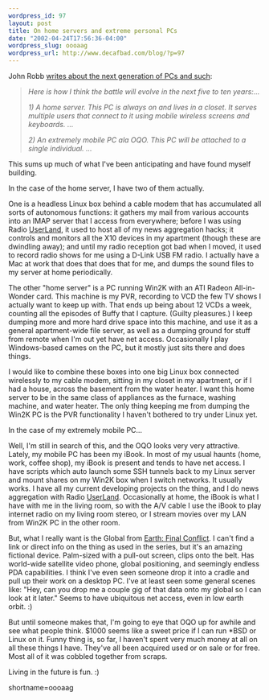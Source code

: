 ```yaml
--- 
wordpress_id: 97
layout: post
title: On home servers and extreme personal PCs
date: "2002-04-24T17:56:36-04:00"
wordpress_slug: oooaag
wordpress_url: http://www.decafbad.com/blog/?p=97
---
```

<p>John Robb <a href="http://jrobb.userland.com/2002/04/24.html#a1621">writes about the next generation of PCs and such</a>:<blockquote><i>Here is how I think the battle will evolve in the next five to ten years:...</p>
<p>1)  A home server.   This PC is always on and lives in a closet.  It serves multiple users that connect to it using mobile wireless screens and keyboards.  ...</p>
<p>2) An extremely mobile PC ala OQO.  This PC will be attached to a single individual.  ...</i></blockquote>This sums up much of what I've been anticipating and have found myself building.</p>
<p>In the case of the home server, I have two of them actually.</p>
<p>One is a headless Linux box behind a cable modem that has accumulated all sorts of autonomous functions: it gathers my mail from various accounts into an IMAP server that I access from everywhere; before I was using Radio <a href="http://www.decafbad.com/twiki/bin/view/Main/UserLand">UserLand</a>, it used to host all of my news aggregation hacks; it controls and monitors all the X10 devices in my apartment (though these are dwindling away); and until my radio reception got bad when I moved, it used to record radio shows for me using a D-Link USB FM radio.  I actually have a Mac at work that does that does that for me, and dumps the sound files to my server at home periodically.</p>
<p>The other "home server" is a PC running Win2K with an ATI Radeon All-in-Wonder card.  This machine is my PVR, recording to VCD the few TV shows I actually want to keep up with.  That ends up being about 12 VCDs a week, counting all the episodes of Buffy that I capture.  (Guilty pleasures.)  I keep dumping more and more hard drive space into this machine, and use it as a general apartment-wide file server, as well as a dumping ground for stuff from remote when I'm out yet have net access.  Occasionally I play Windows-based cames on the PC, but it mostly just sits there and does things.</p>
<p>I would like to combine these boxes into one big Linux box connected wirelessly to my cable modem, sitting in my closet in my apartment, or if I had a house, across the basement from the water heater.  I want this home server to be in the same class of appliances as the furnace, washing machine, and water heater.  The only thing keeping me from dumping the Win2K PC is the PVR functionality I haven't bothered to try under Linux yet.</p>
<p>In the case of my extremely mobile PC... </p>
<p>Well, I'm still in search of this, and the OQO looks very very attractive.  Lately, my mobile PC has been my iBook.  In most of my usual haunts (home, work, coffee shop), my iBook is present and tends to have net access.  I have scripts which auto launch some SSH tunnels back to my Linux server and mount shares on my Win2K box when I switch networks.  It usually works.  I have all my current developing projects on the thing, and I do news aggregation with Radio <a href="http://www.decafbad.com/twiki/bin/view/Main/UserLand">UserLand</a>.  Occasionally at home, the iBook is what I have with me in the living room, so with the A/V cable I use the iBook to play internet radio on my living room stereo, or I stream movies over my LAN from Win2K PC in the other room.</p>
<p>But, what I really want is the Global from <a href="http://www.efc.com">Earth: Final Conflict</a>.  I can't find a link or direct info on the thing as used in the series, but it's an amazing fictional device.  Palm-sized with a pull-out screen, clips onto the belt.  Has world-wide satellite video phone, global positioning, and seemingly endless PDA capabilities.  I think I've even seen someone drop it into a cradle and pull up their work on a desktop PC.  I've at least seen some general scenes like: "Hey, can you drop me a couple gig of that data onto my global so I can look at it later."  Seems to have ubiquitous net access, even in low earth orbit. :)</p>
<p>But until someone makes that, I'm going to eye that OQO up for awhile and see what people think.  $1000 seems like a sweet price if I can run *BSD or Linux on it.  Funny thing is, so far, I haven't spent very much money at all on all these things I have.  They've all been acquired used or on sale or for free.  Most all of it was cobbled together from scraps.</p>
<p>Living in the future is fun. :)</p>
<!--more-->
shortname=oooaag
